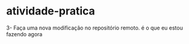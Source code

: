 # atividade-pratica
3- Faça uma nova modificação no repositório remoto.
é o que eu estou fazendo agora
